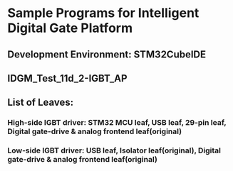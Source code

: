 # Sample Programs for Intelligent Digital Gate Platform
## Development Environment: STM32CubeIDE
## IDGM_Test_11d_2-IGBT_AP
## List of Leaves: 
### High-side IGBT driver: STM32 MCU leaf, USB leaf, 29-pin leaf, Digital gate-drive & analog frontend leaf(original)
### Low-side IGBT driver: USB leaf, Isolator leaf(original), Digital gate-drive & analog frontend leaf(original)
